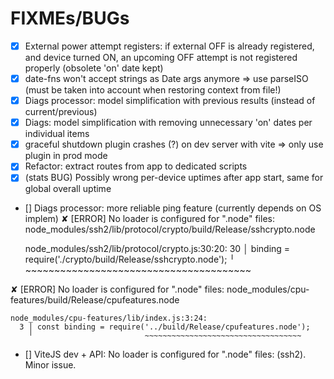 FIXMEs/BUGs
===========

- [X] External power attempt registers: if external OFF is already registered, and device turned ON, an upcoming OFF attempt is not registered properly (obsolete 'on' date kept)
- [X] date-fns won't accept strings as Date args anymore => use parseISO (must be taken into account when restoring context from file!)
- [X] Diags processor: model simplification with previous results (instead of current/previous)
- [X] Diags: model simplification with removing unnecessary 'on' dates per individual items
- [X] graceful shutdown plugin crashes (?) on dev server with vite => only use plugin in prod mode
- [X] Refactor: extract routes from app to dedicated scripts
- [X] (stats BUG) Possibly wrong per-device uptimes after app start, same for global overall uptime
- [] Diags processor: more reliable ping feature (currently depends on OS implem)
✘ [ERROR] No loader is configured for ".node" files: node_modules/ssh2/lib/protocol/crypto/build/Release/sshcrypto.node

    node_modules/ssh2/lib/protocol/crypto.js:30:20:
      30 │   binding = require('./crypto/build/Release/sshcrypto.node');
         ╵                     ~~~~~~~~~~~~~~~~~~~~~~~~~~~~~~~~~~~~~~~

✘ [ERROR] No loader is configured for ".node" files: node_modules/cpu-features/build/Release/cpufeatures.node

    node_modules/cpu-features/lib/index.js:3:24:
      3 │ const binding = require('../build/Release/cpufeatures.node');
        ╵                         ~~~~~~~~~~~~~~~~~~~~~~~~~~~~~~~~~~~
- [] ViteJS dev + API: No loader is configured for ".node" files: (ssh2). Minor issue.

